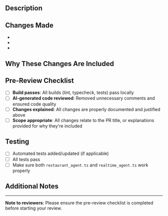 ## Description
<!-- Provide a clear and concise description of what this PR does -->

## Changes Made
<!-- List the main changes in this PR -->
- 
- 
- 

## Why These Changes Are Included
<!-- Explain why each change is necessary for this PR. If any changes seem unrelated to the PR title, explain why they're included here or consider moving them to a follow-up PR -->

## Pre-Review Checklist
- [ ] **Build passes**: All builds (lint, typecheck, tests) pass locally
- [ ] **AI-generated code reviewed**: Removed unnecessary comments and ensured code quality
- [ ] **Changes explained**: All changes are properly documented and justified above
- [ ] **Scope appropriate**: All changes relate to the PR title, or explanations provided for why they're included

## Testing
<!-- Describe how you tested these changes -->
- [ ] Automated tests added/updated (if applicable)
- [ ] All tests pass
- [ ] Make sure both `restaurant_agent.ts` and `realtime_agent.ts` work properly

## Additional Notes
<!-- Any additional context, screenshots, or information that reviewers should know -->

---
**Note to reviewers**: Please ensure the pre-review checklist is completed before starting your review.